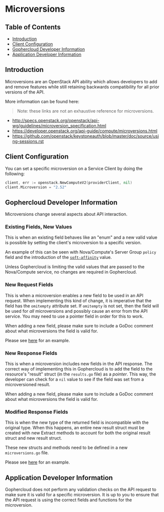 # Microversions

## Table of Contents

* [Introduction](#introduction)
* [Client Configuration](#client-configuration)
* [Gophercloud Developer Information](#gophercloud-developer-information)
* [Application Developer Information](#application-developer-information)

## Introduction

Microversions are an OpenStack API ability which allows developers to add and
remove features while still retaining backwards compatibility for all prior
versions of the API.

More information can be found here:

> Note: these links are not an exhaustive reference for microversions.

* http://specs.openstack.org/openstack/api-wg/guidelines/microversion_specification.html
* https://developer.openstack.org/api-guide/compute/microversions.html
* https://github.com/openstack/keystoneauth/blob/master/doc/source/using-sessions.rst

## Client Configuration

You can set a specific microversion on a Service Client by doing the following:

```go
client, err := openstack.NewComputeV2(providerClient, nil)
client.Microversion = "2.52"
```

## Gophercloud Developer Information

Microversions change several aspects about API interaction.

### Existing Fields, New Values

This is when an existing field behaves like an "enum" and a new valid value
is possible by setting the client's microversion to a specific version.

An example of this can be seen with Nova/Compute's Server Group `policy` field
and the introduction of the [`soft-affinity`](https://developer.openstack.org/api-ref/compute/?expanded=create-server-group-detail#create-server-group)
value.

Unless Gophercloud is limiting the valid values that are passed to the
Nova/Compute service, no changes are required in Gophercloud.

### New Request Fields

This is when a microversion enables a new field to be used in an API request.
When implementing this kind of change, it is imperative that the field has
the `omitempty` attribute set. If `omitempty` is not set, then the field will
be used for _all_ microversions and possibly cause an error from the API
service. You may need to use a pointer field in order for this to work.

When adding a new field, please make sure to include a GoDoc comment about
what microversions the field is valid for.

Please see [here](https://github.com/gophercloud/gophercloud/blob/917735ee91e24fe1493e57869c3b42ee89bc95d8/openstack/compute/v2/servers/requests.go#L215-L217) for an example.

### New Response Fields

This is when a microversion includes new fields in the API response. The
correct way of implementing this in Gophercloud is to add the field to the
resource's "result" struct (in the `results.go` file) as a *pointer*. This
way, the developer can check for a `nil` value to see if the field was set
from a microversioned result.

When adding a new field, please make sure to include a GoDoc comment about
what microversions the field is valid for.

### Modified Response Fields

This is when the new type of the returned field is incompatible with the
original type. When this happens, an entire new result struct must be
created with new Extract methods to account for both the original result
struct and new result struct.

These new structs and methods need to be defined in a new `microversions.go`
file.

Please see [here](https://github.com/gophercloud/gophercloud/blob/917735ee91e24fe1493e57869c3b42ee89bc95d8/openstack/container/v1/capsules/microversions.go) for an example.

## Application Developer Information

Gophercloud does not perform any validation checks on the API request to make
sure it is valid for a specific microversion. It is up to you to ensure that
the API request is using the correct fields and functions for the microversion.
